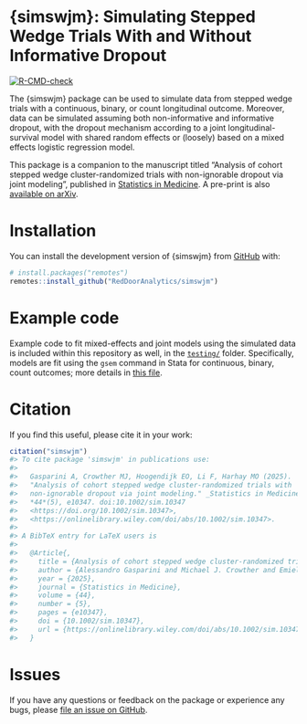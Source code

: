 
<!-- README.md is generated from README.Rmd. Please edit that file -->

# {simswjm}: Simulating Stepped Wedge Trials With and Without Informative Dropout

<!-- badges: start -->

[![R-CMD-check](https://github.com/RedDoorAnalytics/simswjm/actions/workflows/R-CMD-check.yaml/badge.svg)](https://github.com/RedDoorAnalytics/simswjm/actions/workflows/R-CMD-check.yaml)
<!-- badges: end -->

The {simswjm} package can be used to simulate data from stepped wedge
trials with a continuous, binary, or count longitudinal outcome.
Moreover, data can be simulated assuming both non-informative and
informative dropout, with the dropout mechanism according to a joint
longitudinal-survival model with shared random effects or (loosely)
based on a mixed effects logistic regression model.

This package is a companion to the manuscript titled “Analysis of cohort
stepped wedge cluster-randomized trials with non-ignorable dropout via
joint modeling”, published in [Statistics in
Medicine](https://onlinelibrary.wiley.com/doi/abs/10.1002/sim.10347). A
pre-print is also [available on
arXiv](https://arxiv.org/abs/2404.14840).

# Installation

You can install the development version of {simswjm} from
[GitHub](https://github.com/RedDoorAnalytics/simswjm) with:

``` r
# install.packages("remotes")
remotes::install_github("RedDoorAnalytics/simswjm")
```

# Example code

Example code to fit mixed-effects and joint models using the simulated
data is included within this repository as well, in the
[`testing/`](https://github.com/RedDoorAnalytics/simswjm/tree/main/testing)
folder. Specifically, models are fit using the `gsem` command in Stata
for continuous, binary, count outcomes; more details in [this
file](https://github.com/RedDoorAnalytics/simswjm/blob/main/testing/02-testanalysis.do).

# Citation

If you find this useful, please cite it in your work:

``` r
citation("simswjm")
#> To cite package 'simswjm' in publications use:
#> 
#>   Gasparini A, Crowther MJ, Hoogendijk EO, Li F, Harhay MO (2025).
#>   "Analysis of cohort stepped wedge cluster-randomized trials with
#>   non-ignorable dropout via joint modeling." _Statistics in Medicine_,
#>   *44*(5), e10347. doi:10.1002/sim.10347
#>   <https://doi.org/10.1002/sim.10347>,
#>   <https://onlinelibrary.wiley.com/doi/abs/10.1002/sim.10347>.
#> 
#> A BibTeX entry for LaTeX users is
#> 
#>   @Article{,
#>     title = {Analysis of cohort stepped wedge cluster-randomized trials with non-ignorable dropout via joint modeling},
#>     author = {Alessandro Gasparini and Michael J. Crowther and Emiel O. Hoogendijk and Fan Li and Michael O. Harhay},
#>     year = {2025},
#>     journal = {Statistics in Medicine},
#>     volume = {44},
#>     number = {5},
#>     pages = {e10347},
#>     doi = {10.1002/sim.10347},
#>     url = {https://onlinelibrary.wiley.com/doi/abs/10.1002/sim.10347},
#>   }
```

# Issues

If you have any questions or feedback on the package or experience any
bugs, please [file an issue on
GitHub](https://github.com/RedDoorAnalytics/simswjm/issues).
